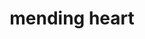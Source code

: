 ---
layout: smileys&emotion
title: mending heart
emoji: mending_heart
permalink: ❤️‍🩹.html
image: assets/img/3moji/mending_heart.png
---